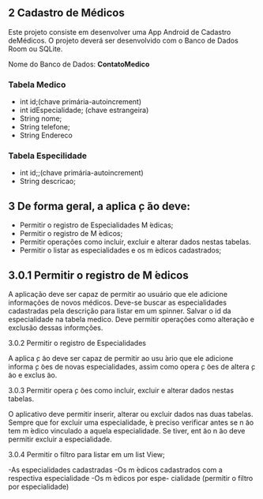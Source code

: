 
## 2 Cadastro de Médicos

Este projeto consiste em desenvolver uma App Android de Cadastro deMédicos.
O projeto deverá ser desenvolvido com o Banco de Dados Room ou SQLite.

Nome do Banco de Dados: 
**ContatoMedico**

### Tabela Medico
- int id;(chave primária-autoincrement)
- int idEspecialidade; (chave estrangeira)
- String nome;
- String telefone;
- String Endereco
### Tabela Especilidade
- int id;;(chave primária-autoincrement)
- String descricao;

## 3 De forma geral, a aplica ̧c ̃ao deve:
- Permitir o registro de Especialidades M ́edicas;
- Permitir o registro de M ́edicos;
- Permitir operações como incluir, excluir e alterar dados nestas tabelas.
- Permitir o listar as especialidades e os m ́edicos cadastrados;

## 3.0.1 Permitir o registro de M ́edicos

A aplicação deve ser capaz de permitir ao usuário que ele adicione informações
de novos médicos. Deve-se buscar as especialidades cadastradas pela descrição
para listar em um spinner. Salvar o id da especialidade na tabela medico. Deve
permitir operações como alteração e exclusão dessas informções.

3.0.2 Permitir o registro de Especialidades

A aplica ̧c ̃ao deve ser capaz de permitir ao usu ́ario que ele adicione informa ̧c ̃oes
de novas especialidades, assim como opera ̧c ̃oes de altera ̧c ̃ao e exclus ̃ao.

3.0.3 Permitir opera ̧c ̃oes como incluir, excluir e alterar dados nestas
tabelas.

O aplicativo deve permitir inserir, alterar ou excluir dados nas duas tabelas.
Sempre que for excluir uma especialidade, ́e preciso verificar antes se n ̃ao tem
m ́edico vinculado a aquela especialidade. Se tiver, ent ̃ao n ̃ao deve permitir
excluir a especialidade.

3.0.4 Permitir o filtro para listar em um list View;

-As especialidades cadastradas
-Os m ́edicos cadastrados com a respectiva especialidade -Os m ́edicos por espe-
cialidade (permitir o filtro por especialidade)


